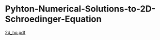 # Pyhton-Numerical-Solutions-to-2D-Schroedinger-Equation
[2d_ho.pdf](https://github.com/Harinhere/Pyhton-Numerical-Solutions-to-2D-Schroedinger-Equation/files/4269080/2d_ho.pdf)
